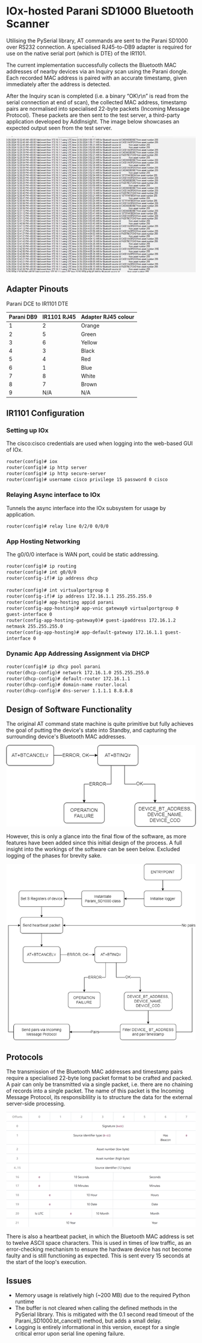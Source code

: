# IOx-hosted Parani SD1000 Bluetooth Scanner

Utilising the PySerial library, AT commands are sent to the Parani SD1000 over RS232 connection. A specialised RJ45-to-DB9 adapter is required for use on the native serial port (which is DTE) of the IR1101.

The current implementation successfully collects the Bluetooth MAC addresses of nearby devices via an Inquiry scan using the Parani dongle. Each recorded MAC address is paired with an accurate timestamp, given immediately after the address is detected. 

After the Inquiry scan is completed (i.e. a binary “OK\r\n” is read from the serial connection at end of scan), the collected MAC address, timestamp pairs are normalised into specialised 22-byte packets (Incoming Message Protocol). These packets are then sent to the test server, a third-party application developed by AddInsight. The image below showcases an expected output seen from the test server.

![Screenshot of expected output](images/App-Screenshot.png)

## Adapter Pinouts
Parani DCE to IR1101 DTE

| Parani DB9 | IR1101 RJ45 | Adapter RJ45 colour |
|------------|-------------|---------------------|
| 1          | 2           | Orange              |
| 2          | 5           | Green               |
| 3          | 6           | Yellow              |
| 4          | 3           | Black               |
| 5          | 4           | Red                 |
| 6          | 1           | Blue                |
| 7          | 8           | White               |
| 8          | 7           | Brown               |
| 9          | N/A         | N/A                 |

## IR1101 Configuration

### Setting up IOx

The cisco:cisco credentials are used when logging into the web-based GUI of IOx.

``` ios-xe
router(config)# iox
router(config)# ip http server
router(config)# ip http secure-server
router(config)# username cisco privilege 15 password 0 cisco
```

### Relaying Async interface to IOx

Tunnels the async interface into the IOx subsystem for usage by application.

``` ios-xe
router(config)# relay line 0/2/0 0/0/0
```

### App Hosting Networking

The g0/0/0 interface is WAN port, could be static addressing.

``` ios-xe
router(config)# ip routing
router(config)# int g0/0/0
router(config-if)# ip address dhcp

router(config)# int virtualportgroup 0
router(config-if)# ip address 172.16.1.1 255.255.255.0
router(config)# app-hosting appid parani
router(config-app-hosting)# app-vnic gateway0 virtualportgroup 0 guest-interface 0
router(config-app-hosting-gateway0)# guest-ipaddress 172.16.1.2 netmask 255.255.255.0
router(config-app-hosting)# app-default-gateway 172.16.1.1 guest-interface 0
```

### Dynamic App Addressing Assignment via DHCP

``` ios-xe
router(config)# ip dhcp pool parani
router(dhcp-config)# network 172.16.1.0 255.255.255.0
router(dhcp-config)# default-router 172.16.1.1
router(dhcp-config)# domain-name router.local
router(dhcp-config)# dns-server 1.1.1.1 8.8.8.8
```

## Design of Software Functionality

The original AT command state machine is quite primitive but fully achieves the goal of putting the device's state into Standby, and capturing the surrounding device's Bluetooth MAC addresses.

![Original AT command State Machine](images/at_command_statemachine.png)

However, this is only a glance into the final flow of the software, as more features have been added since this initial design of the process. A full insight into the workings of the software can be seen below. Excluded logging of the phases for brevity sake.

![Full flow State Machine](images/full_statemachine.png)

## Protocols

The transmission of the Bluetooth MAC addresses and timestamp pairs require a specialised 22-byte long packet format to be crafted and packed. A pair can only be transmitted via a single packet, i.e. there are no chaining of records into a single packet. The name of this packet is the Incoming Message Protocol, its responsiblility is to structure the data for the external server-side processing.

![IMP protocol specification](images/IMP.png)

There is also a heartbeat packet, in which the Bluetooth MAC address is set to twelve ASCII space characters. This is used in times of low traffic, as an error-checking mechanism to ensure the hardware device has not become faulty and is still functioning as expected. This is sent every 15 seconds at the start of the loop's execution.

## Issues
- Memory usage is relatively high (~200 MB) due to the required Python runtime
- The buffer is not cleared when calling the defined methods in the PySerial library. This is mitigated with the 0.1 second read timeout of the Parani_SD1000.bt_cancel() method, but adds a small delay.
- Logging is entirely informational in this version, except for a single critical error upon serial line opening failure.